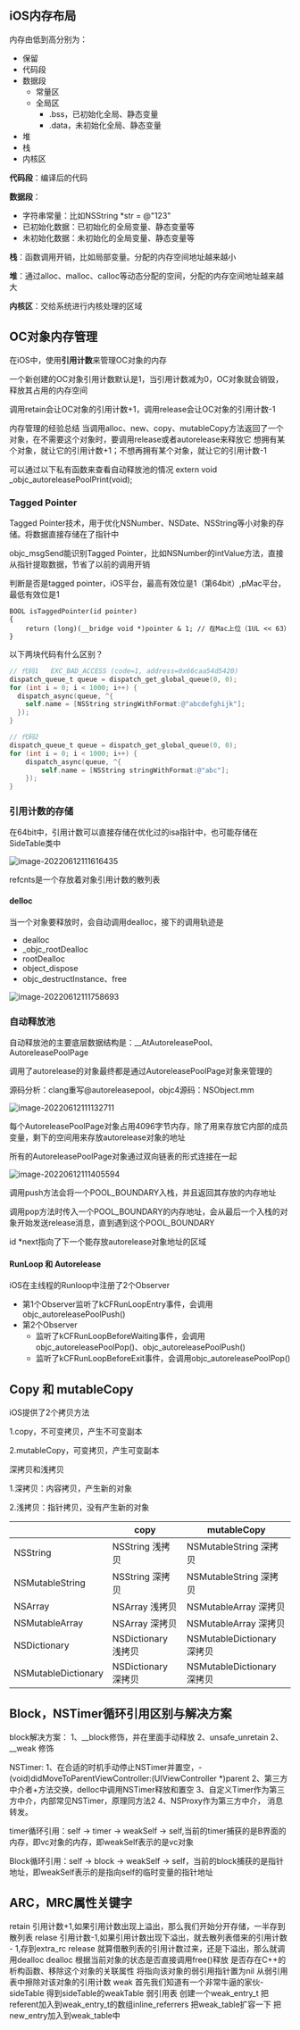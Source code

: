 ## iOS内存布局

内存由低到高分别为：

- 保留
- 代码段
- 数据段
  - 常量区
  - 全局区
    - .bss，已初始化全局、静态变量
    - .data，未初始化全局、静态变量
- 堆
- 栈
- 内核区

**代码段**：编译后的代码

**数据段**：

- 字符串常量：比如NSString *str = @"123"
- 已初始化数据：已初始化的全局变量、静态变量等
- 未初始化数据：未初始化的全局变量、静态变量等

**栈**：函数调用开销，比如局部变量。分配的内存空间地址越来越小

**堆**：通过alloc、malloc、calloc等动态分配的空间，分配的内存空间地址越来越大

**内核区**：交给系统进行内核处理的区域

## OC对象内存管理

在iOS中，使用**引用计数**来管理OC对象的内存

一个新创建的OC对象引用计数默认是1，当引用计数减为0，OC对象就会销毁，释放其占用的内存空间

调用retain会让OC对象的引用计数+1，调用release会让OC对象的引用计数-1

内存管理的经验总结
当调用alloc、new、copy、mutableCopy方法返回了一个对象，在不需要这个对象时，要调用release或者autorelease来释放它
想拥有某个对象，就让它的引用计数+1；不想再拥有某个对象，就让它的引用计数-1

可以通过以下私有函数来查看自动释放池的情况
extern void _objc_autoreleasePoolPrint(void);

### Tagged Pointer

Tagged Pointer技术，用于优化NSNumber、NSDate、NSString等小对象的存储。将数据直接存储在了指针中

objc_msgSend能识别Tagged Pointer，比如NSNumber的intValue方法，直接从指针提取数据，节省了以前的调用开销

判断是否是tagged pointer，iOS平台，最高有效位是1（第64bit）,pMac平台，最低有效位是1

```
BOOL isTaggedPointer(id pointer)
{
    return (long)(__bridge void *)pointer & 1; // 在Mac上位（1UL << 63）
}
```

以下两块代码有什么区别？

```objective-c
// 代码1   EXC_BAD_ACCESS (code=1, address=0x66caa54d5420)
dispatch_queue_t queue = dispatch_get_global_queue(0, 0);
for (int i = 0; i < 1000; i++) {
  dispatch_async(queue, ^{
  	self.name = [NSString stringWithFormat:@"abcdefghijk"];
  });
}

// 代码2
dispatch_queue_t queue = dispatch_get_global_queue(0, 0);
for (int i = 0; i < 1000; i++) {
	dispatch_async(queue, ^{
		self.name = [NSString stringWithFormat:@"abc"];
	});
}
```

### 引用计数的存储

在64bit中，引用计数可以直接存储在优化过的isa指针中，也可能存储在SideTable类中

![image-20220612111616435](http://xingyajie.oss-cn-hangzhou.aliyuncs.com/uPic/image-20220612111616435.png)

refcnts是一个存放着对象引用计数的散列表

#### delloc

当一个对象要释放时，会自动调用dealloc，接下的调用轨迹是

- dealloc
- _objc_rootDealloc
- rootDealloc
- object_dispose
- objc_destructInstance、free

![image-20220612111758693](http://xingyajie.oss-cn-hangzhou.aliyuncs.com/uPic/image-20220612111758693.png)

### 自动释放池

自动释放池的主要底层数据结构是：__AtAutoreleasePool、AutoreleasePoolPage

调用了autorelease的对象最终都是通过AutoreleasePoolPage对象来管理的

源码分析：clang重写@autoreleasepool，objc4源码：NSObject.mm

![image-20220612111132711](http://xingyajie.oss-cn-hangzhou.aliyuncs.com/uPic/image-20220612111132711.png)

每个AutoreleasePoolPage对象占用4096字节内存，除了用来存放它内部的成员变量，剩下的空间用来存放autorelease对象的地址

所有的AutoreleasePoolPage对象通过双向链表的形式连接在一起

![image-20220612111405594](http://xingyajie.oss-cn-hangzhou.aliyuncs.com/uPic/image-20220612111405594.png)

调用push方法会将一个POOL_BOUNDARY入栈，并且返回其存放的内存地址

调用pop方法时传入一个POOL_BOUNDARY的内存地址，会从最后一个入栈的对象开始发送release消息，直到遇到这个POOL_BOUNDARY

id *next指向了下一个能存放autorelease对象地址的区域 

#### RunLoop 和 Autorelease

iOS在主线程的Runloop中注册了2个Observer

- 第1个Observer监听了kCFRunLoopEntry事件，会调用objc_autoreleasePoolPush()
- 第2个Observer
  - 监听了kCFRunLoopBeforeWaiting事件，会调用objc_autoreleasePoolPop()、objc_autoreleasePoolPush()
  - 监听了kCFRunLoopBeforeExit事件，会调用objc_autoreleasePoolPop()

## Copy 和 mutableCopy

 iOS提供了2个拷贝方法

 1.copy，不可变拷贝，产生不可变副本 

 2.mutableCopy，可变拷贝，产生可变副本

 深拷贝和浅拷贝

 1.深拷贝：内容拷贝，产生新的对象

 2.浅拷贝：指针拷贝，没有产生新的对象

|                     | copy                 | mutableCopy                 |
| ------------------- | -------------------- | --------------------------- |
| NSString            | NSString  浅拷贝     | NSMutableString  深拷贝     |
| NSMutableString     | NSString  深拷贝     | NSMutableString  深拷贝     |
| NSArray             | NSArray  浅拷贝      | NSMutableArray  深拷贝      |
| NSMutableArray      | NSArray  深拷贝      | NSMutableArray  深拷贝      |
| NSDictionary        | NSDictionary  浅拷贝 | NSMutableDictionary  深拷贝 |
| NSMutableDictionary | NSDictionary  深拷贝 | NSMutableDictionary  深拷贝 |

## Block，NSTimer循环引用区别与解决方案

block解决方案：
1、__block修饰，并在里面手动释放
2、unsafe_unretain
2、__weak 修饰

NSTimer:
1、在合适的时机手动停止NSTimer并置空，- (void)didMoveToParentViewController:(UIViewController *)parent
2、第三方中介者+方法交换，delloc中调用NSTimer释放和置空
3、自定义Timer作为第三方中介，内部常见NSTimer，原理同方法2
4、NSProxy作为第三方中介， 消息转发。

timer循环引用：self -> timer -> weakSelf -> self,当前的timer捕获的是B界面的内存，即vc对象的内存，即weakSelf表示的是vc对象

Block循环引用：self -> block -> weakSelf -> self，当前的block捕获的是指针地址，即weakSelf表示的是指向self的临时变量的指针地址

## ARC，MRC属性关键字

retain 
    引用计数+1,如果引用计数出现上溢出，那么我们开始分开存储，一半存到散列表
relase 
    引用计数-1,如果引用计数出现下溢出，就去散列表借来的引用计数 - 1,存到extra_rc release 就算借散列表的引用计数过来，还是下溢出，那么就调用dealloc
dealloc 
    根据当前对象的状态是否直接调用free()释放
    是否存在C++的析构函数、移除这个对象的关联属性
    将指向该对象的弱引用指针置为nil
    从弱引用表中擦除对该对象的引用计数
weak 
    首先我们知道有一个非常牛逼的家伙-sideTable
    得到sideTable的weakTable 弱引用表
    创建一个weak_entry_t
    把referent加入到weak_entry_t的数组inline_referrers
    把weak_table扩容一下
    把new_entry加入到weak_table中